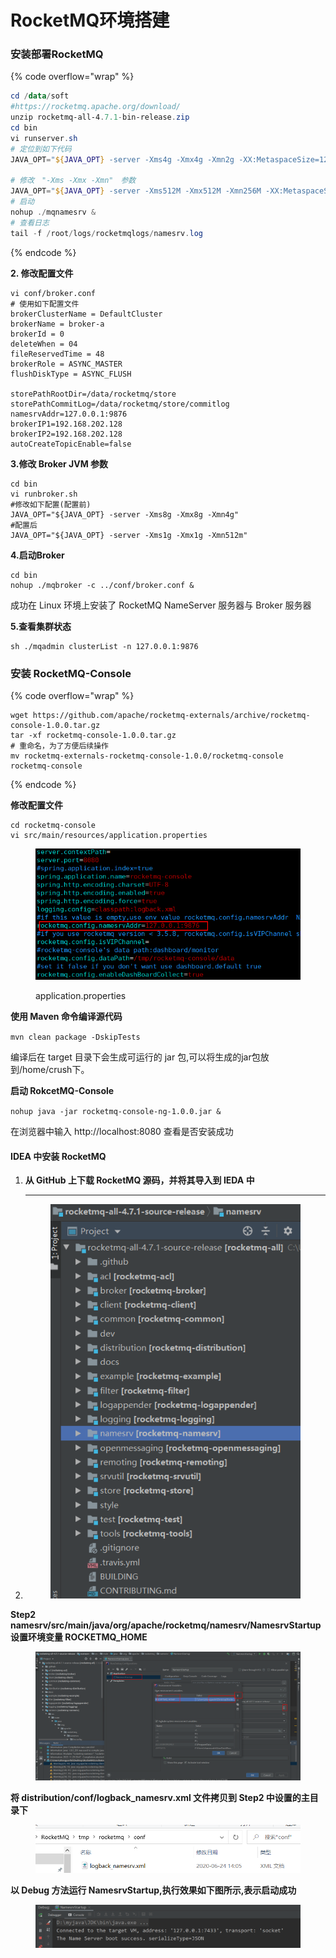 # RocketMQ环境搭建

### **安装部署RocketMQ**

{% code overflow="wrap" %}
```powershell
cd /data/soft
#https://rocketmq.apache.org/download/
unzip rocketmq-all-4.7.1-bin-release.zip
cd bin
vi runserver.sh
# 定位到如下代码
JAVA_OPT="${JAVA_OPT} -server -Xms4g -Xmx4g -Xmn2g -XX:MetaspaceSize=128m -XX:MaxMetaspaceSize=320m"

# 修改　"-Xms -Xmx -Xmn"　参数
JAVA_OPT="${JAVA_OPT} -server -Xms512M -Xmx512M -Xmn256M -XX:MetaspaceSize=128m -XX:MaxMetaspaceSize=320m"
# 启动
nohup ./mqnamesrv &
# 查看日志
tail -f /root/logs/rocketmqlogs/namesrv.log
```
{% endcode %}

**2. 修改配置文件**

```
vi conf/broker.conf
# 使用如下配置文件
brokerClusterName = DefaultCluster
brokerName = broker-a
brokerId = 0
deleteWhen = 04
fileReservedTime = 48
brokerRole = ASYNC_MASTER
flushDiskType = ASYNC_FLUSH

storePathRootDir=/data/rocketmq/store
storePathCommitLog=/data/rocketmq/store/commitlog
namesrvAddr=127.0.0.1:9876
brokerIP1=192.168.202.128
brokerIP2=192.168.202.128
autoCreateTopicEnable=false

```

**3.修改 Broker JVM 参数**

```
cd bin
vi runbroker.sh 
#修改如下配置(配置前)
JAVA_OPT="${JAVA_OPT} -server -Xms8g -Xmx8g -Xmn4g"
#配置后
JAVA_OPT="${JAVA_OPT} -server -Xms1g -Xmx1g -Xmn512m"
```

**4.启动Broker**

```
cd bin
nohup ./mqbroker -c ../conf/broker.conf &
```

成功在 Linux 环境上安装了 RocketMQ NameServer 服务器与 Broker 服务器

**5.查看集群状态**

```
sh ./mqadmin clusterList -n 127.0.0.1:9876
```

### **安装 RocketMQ-Console**

{% code overflow="wrap" %}
```
wget https://github.com/apache/rocketmq-externals/archive/rocketmq-console-1.0.0.tar.gz
tar -xf rocketmq-console-1.0.0.tar.gz
# 重命名，为了方便后续操作
mv rocketmq-externals-rocketmq-console-1.0.0/rocketmq-console  rocketmq-console
```
{% endcode %}

**修改配置文件**

```
cd rocketmq-console
vi src/main/resources/application.properties
```

<figure><img src="../../.gitbook/assets/image (11).png" alt=""><figcaption><p>application.properties</p></figcaption></figure>

**使用 Maven 命令编译源代码**

`mvn clean package -DskipTests`&#x20;

编译后在 target 目录下会生成可运行的 jar 包,可以将生成的jar包放到/home/crush下。

**启动 RokcetMQ-Console**

`nohup java -jar rocketmq-console-ng-1.0.0.jar &`

在浏览器中输入 http://localhost:8080 查看是否安装成功

#### IDEA 中安装 RocketMQ

1. **从 GitHub 上下载 RocketMQ 源码，并将其导入到 IEDA 中**
2.  ****

    <figure><img src="../../.gitbook/assets/image.png" alt=""><figcaption></figcaption></figure>

**Step2  namesrv/src/main/java/org/apache/rocketmq/namesrv/NamesrvStartup 设置环境变量 ROCKETMQ\_HOME**

<figure><img src="../../.gitbook/assets/image (24).png" alt=""><figcaption></figcaption></figure>

**将 distribution/conf/logback\_namesrv.xml 文件拷贝到 Step2 中设置的主目录下**

<figure><img src="../../.gitbook/assets/image (7).png" alt=""><figcaption></figcaption></figure>

**以 Debug 方法运行 NamesrvStartup,执行效果如下图所示,表示启动成功**

<figure><img src="../../.gitbook/assets/image (17).png" alt=""><figcaption></figcaption></figure>

